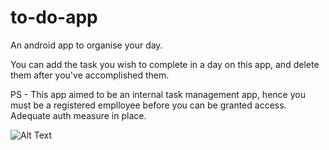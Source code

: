 # to-do-app
An android app to organise your day.

You can add the task you wish to complete in a day on this app, and delete them after you've accomplished them.

PS - This app aimed to be an internal task management app, hence you must be a registered emplloyee before you can be granted access. Adequate auth measure in place.

![Alt Text](http://g.recordit.co/OAOvKcrJ3X.gif)

